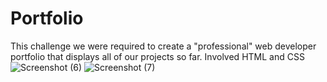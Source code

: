 # Portfolio
This challenge we were required to create a "professional" web developer portfolio that displays all of our projects so far.
Involved HTML and CSS
![Screenshot (6)](https://github.com/Overam23/Portfolio/assets/151860154/d7a887bc-09db-4ff0-a903-e9a426077f21)
![Screenshot (7)](https://github.com/Overam23/Portfolio/assets/151860154/80749401-277d-4fe6-ad28-b0a6af8225f4)




